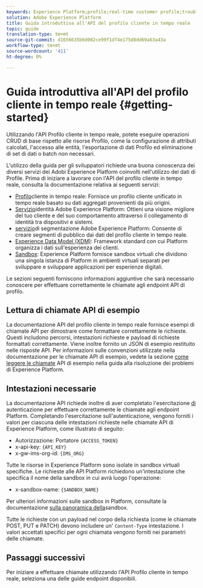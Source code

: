```yaml
---
keywords: Experience Platform;profile;real-time customer profile;troubleshooting;API
solution: Adobe Experience Platform
title: Guida introduttiva all'API del profilo cliente in tempo reale
topic: guide
translation-type: tm+mt
source-git-commit: d1656635b6d082ce99f1df4e175d8dd69a63a43a
workflow-type: tm+mt
source-wordcount: '411'
ht-degree: 0%

---
```



# Guida introduttiva all&#39;API del profilo cliente in tempo reale {#getting-started}

Utilizzando l&#39;API Profilo cliente in tempo reale, potete eseguire operazioni CRUD di base rispetto alle risorse Profilo, come la configurazione di attributi calcolati, l&#39;accesso alle entità, l&#39;esportazione di dati Profilo ed eliminazione di set di dati o batch non necessari.

L&#39;utilizzo della guida per gli sviluppatori richiede una buona conoscenza dei diversi servizi dei Adobi Experience Platform  coinvolti nell&#39;utilizzo dei dati di Profile. Prima di iniziare a lavorare con l&#39;API del profilo cliente in tempo reale, consulta la documentazione relativa ai seguenti servizi:

* [Profilo](../home.md)cliente in tempo reale: Fornisce un profilo cliente unificato in tempo reale basato su dati aggregati provenienti da più origini.
* [Servizio](../../identity-service/home.md)identità Adobe Experience Platform: Ottieni una visione migliore del tuo cliente e del suo comportamento attraverso il collegamento di identità tra dispositivi e sistemi.
* [servizio](../../segmentation/home.md)di segmentazione Adobe Experience Platform: Consente di creare segmenti di pubblico dai dati del profilo cliente in tempo reale.
* [Experience Data Model (XDM)](../../xdm/home.md): Framework standard con cui Platform organizza i dati sull&#39;esperienza dei clienti.
* [Sandbox](../../sandboxes/home.md):  Experience Platform fornisce sandbox virtuali che dividono una singola istanza di Platform in ambienti virtuali separati per sviluppare e sviluppare applicazioni per esperienze digitali.

Le sezioni seguenti forniscono informazioni aggiuntive che sarà necessario conoscere per effettuare correttamente le chiamate agli endpoint API di profilo.

## Lettura di chiamate API di esempio

La documentazione API del profilo cliente in tempo reale fornisce esempi di chiamate API per dimostrare come formattare correttamente le richieste. Questi includono percorsi, intestazioni richieste e payload di richieste formattati correttamente. Viene inoltre fornito un JSON di esempio restituito nelle risposte API. Per informazioni sulle convenzioni utilizzate nella documentazione per le chiamate API di esempio, vedete la sezione [come leggere le chiamate](../../landing/troubleshooting.md#how-do-i-format-an-api-request) API di esempio nella guida alla risoluzione dei problemi di  Experience Platform.

## Intestazioni necessarie

La documentazione API richiede inoltre di aver completato l&#39;esercitazione [di](../../tutorials/authentication.md) autenticazione per effettuare correttamente le chiamate agli endpoint Platform. Completando l&#39;esercitazione sull&#39;autenticazione, vengono forniti i valori per ciascuna delle intestazioni richieste nelle chiamate API di  Experience Platform, come illustrato di seguito:

* Autorizzazione: Portatore `{ACCESS_TOKEN}`
* x-api-key: `{API_KEY}`
* x-gw-ims-org-id: `{IMS_ORG}`

Tutte le risorse in  Experience Platform sono isolate in sandbox virtuali specifiche. Le richieste alle API Platform richiedono un&#39;intestazione che specifica il nome della sandbox in cui avrà luogo l&#39;operazione:

* x-sandbox-name: `{SANDBOX_NAME}`

Per ulteriori informazioni sulle sandbox in Platform, consultate la documentazione [sulla panoramica della](../../sandboxes/home.md)sandbox.

Tutte le richieste con un payload nel corpo della richiesta (come le chiamate POST, PUT e PATCH) devono includere un&#39; `Content-Type` intestazione. I valori accettati specifici per ogni chiamata vengono forniti nei parametri delle chiamate.

## Passaggi successivi

Per iniziare a effettuare chiamate utilizzando l&#39;API Profilo cliente in tempo reale, seleziona una delle guide endpoint disponibili.